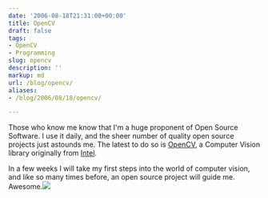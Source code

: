 ```yaml
---
date: '2006-08-18T21:31:00+00:00'
title: OpenCV
draft: false
tags:
- OpenCV
- Programming
slug: opencv
description: ''
markup: md
url: /blog/opencv/
aliases:
- /blog/2006/08/18/opencv/

---
```


Those who know me know that I'm a huge proponent of Open Source Software. I use it daily, and the sheer number of quality open source projects just astounds me. The latest to do so is [OpenCV](http://www.intel.com/technology/computing/opencv/index.htm), a Computer Vision library originally from [Intel](http://intel.com).  
  
In a few weeks I will take my first steps into the world of computer vision, and like so many times before, an open source project will guide me. Awesome.![](https://blogger.googleusercontent.com/tracker/4123748873183487963-71895340404933447?l=bradmontgomery.blogspot.com)